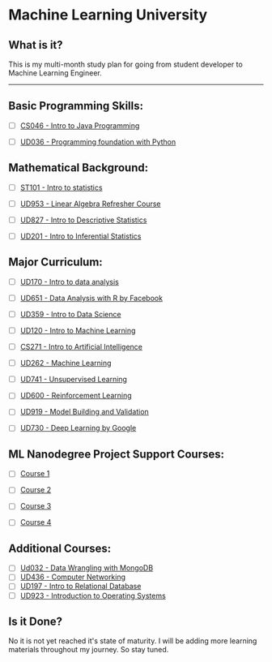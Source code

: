 # Machine Learning University

## What is it?

This is my multi-month study plan for going from student developer to Machine Learning Engineer.

---

## Basic Programming Skills:
- [ ] [CS046 - Intro to Java Programming](https://www.udacity.com/course/intro-to-java-programming--cs046) 
- [ ] [UD036 - Programming foundation with Python](https://www.udacity.com/course/programming-foundations-with-python--ud036)

 
## Mathematical Background:
- [ ] [ST101 - Intro to statistics](https://www.udacity.com/course/intro-to-statistics--st101) 
- [ ] [UD953 - Linear Algebra Refresher Course](https://www.udacity.com/course/linear-algebra-refresher-course--ud953) 
- [ ] [UD827 - Intro to Descriptive Statistics](https://www.udacity.com/course/intro-to-descriptive-statistics--ud827) 
- [ ] [UD201 - Intro to Inferential Statistics](https://www.udacity.com/course/intro-to-inferential-statistics--ud201)


## Major Curriculum:
- [ ] [UD170 - Intro to data analysis](https://www.udacity.com/course/intro-to-data-analysis--ud170)
- [ ] [UD651 - Data Analysis with R by Facebook](https://www.udacity.com/course/data-analysis-with-r--ud651)
- [ ] [UD359 - Intro to Data Science](https://www.udacity.com/course/intro-to-data-science--ud359) 
- [ ] [UD120 - Intro to Machine Learning](https://www.udacity.com/course/intro-to-machine-learning--ud120)
- [ ] [CS271 - Intro to Artificial Intelligence](https://www.udacity.com/course/intro-to-artificial-intelligence--cs271) 
- [ ] [UD262 - Machine Learning](https://www.udacity.com/course/machine-learning--ud262)
- [ ] [UD741 - Unsupervised Learning](https://www.udacity.com/course/machine-learning-unsupervised-learning--ud741)
- [ ] [UD600 - Reinforcement Learning](https://www.udacity.com/course/reinforcement-learning--ud600)
- [ ] [UD919 - Model Building and Validation](https://www.udacity.com/course/model-building-and-validation--ud919)
- [ ] [UD730 - Deep Learning by Google](https://www.udacity.com/course/deep-learning--ud730) 


## ML Nanodegree Project Support Courses:
- [ ] [Course 1](https://classroom.udacity.com/courses/ud725-nd)
- [ ] [Course 2](https://classroom.udacity.com/courses/ud726-nd)
- [ ] [Course 3](https://classroom.udacity.com/courses/ud727-nd)
- [ ] [Course 4](https://classroom.udacity.com/courses/ud728-nd)


## Additional Courses:
- [ ] [Ud032 - Data Wrangling with MongoDB](https://www.udacity.com/course/data-wrangling-with-mongodb--ud032)
- [ ] [UD436 - Computer Networking](https://www.udacity.com/course/computer-networking--ud436)
- [ ] [UD197 - Intro to Relational Database](https://www.udacity.com/course/intro-to-relational-databases--ud197)
- [ ] [UD923 - Introduction to Operating Systems](https://www.udacity.com/course/introduction-to-operating-systems--ud923)

## Is it Done?

No it is not yet reached it's state of maturity. I will be adding more learning materials throughout my journey. So stay tuned.
